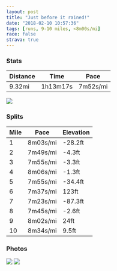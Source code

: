 ```yaml
---
layout: post
title: "Just before it rained!"
date: "2018-02-10 10:57:36"
tags: [runs, 9-10 miles, <8m00s/mi]
race: false
strava: true
---
```


### Stats

| Distance | Time | Pace |
|----------|------|------|
|9.32mi|1h13m17s|7m52s/mi|

<img src='https://maps.googleapis.com/maps/api/staticmap?maptype=roadmap&path=enc:yoswFhtrbMtBbC}Sjq@KvDwB|BkKj^|CjGpPhFpcAtBpp@jH`KlCi@~TdYhChCs@f@aEhADxD~@n@pGdUjD~B}CjHfGxH_Cc@aD`C_RdH_BdBoBCkCjDsBcCmSwE_I{@_IwGqGgCh@sCqEqBmOsG}NmEkg@hAwMmGeGIuI_AiBv@gD_@uk@kF{Hmq@ySq{@kIaL~KaG[MbGkPjf@Y~D~GdF[nDbDjEQ|C&key=AIzaSyC1MId7bFpkLXNAaYhBSTb8jLyiSqzbDtM&size=800x800&markers=color:yellow|label:S|40.73741,-73.99253&markers=color:green|label:F|40.733760000000025,-73.98596'>

### Splits

| Mile | Pace | Elevation |
|------|------|-----------|
|1|8m03s/mi|-28.2ft|
|2|7m49s/mi|-4.3ft|
|3|7m55s/mi|-3.3ft|
|4|8m06s/mi|-1.3ft|
|5|7m55s/mi|-34.4ft|
|6|7m37s/mi|123ft|
|7|7m23s/mi|-87.3ft|
|8|7m45s/mi|-2.6ft|
|9|8m02s/mi|24ft|
|10|8m34s/mi|9.5ft|

### Photos
<img src='https://dgtzuqphqg23d.cloudfront.net/PXSbRKq0e90zp4JskcZjq9Z_g6OqgOiXqoYtp6tKgaA-577x768.jpg'>

<img src='https://dgtzuqphqg23d.cloudfront.net/fo7nbHYjZAPAsyhnAWBU4bCVygF0SsRmQrmzJiQolYs-577x768.jpg'>
